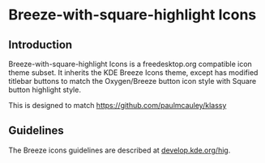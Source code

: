 # Breeze-with-square-highlight Icons

## Introduction

Breeze-with-square-highlight Icons is a freedesktop.org compatible icon theme subset. It inherits the KDE Breeze Icons theme, except has modified titlebar buttons to match the Oxygen/Breeze button icon style with Square button highlight style.

This is designed to match https://github.com/paulmcauley/klassy

## Guidelines

The Breeze icons guidelines are described at [develop.kde.org/hig](https://develop.kde.org/hig).
